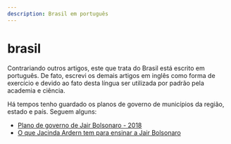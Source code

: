 ```yaml
---
description: Brasil em português
---
```


# brasil

Contrariando outros artigos, este que trata do Brasil está escrito em português. De fato, escrevi os demais artigos em inglês como forma de exercício e devido ao fato desta língua ser utilizada por padrão pela academia e ciência.

Há tempos tenho guardado os planos de governo de municípios da região, estado e país. Seguem alguns:

* [Plano de governo de Jair Bolsonaro - 2018](https://github.com/cleberjamaral/cleberjamaral.github.io/blob/master/files/PLANO_DE_GOVERNO_JAIR_BOLSONARO_2018.pdf)
* [O que Jacinda Ardern tem para ensinar a Jair Bolsonaro](https://medium.com/me/stories/)

